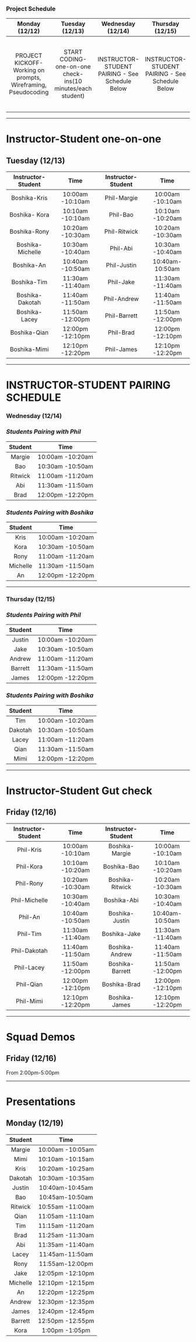### **Project Schedule**

| Monday (12/12)         | Tuesday (12/13)         | Wednesday (12/14)                 | Thursday (12/15)         | Friday (12/16) | Saturday (12/17) | Sunday (12/18) | Monday (12/19) |
| :-------------: |:-------------:   | :-------------:     | :-------------:   | :-------------: | :-------------: | :-------------: |  :-------------: |
| PROJECT KICKOFF- Working on prompts,  Wireframing, Pseudocoding | START CODING- one-on-one check-ins(10 minutes/each student)     | INSTRUCTOR-STUDENT PAIRING - See Schedule Below | INSTRUCTOR-STUDENT PAIRING - See Schedule Below | GUT CHECK- one-on-ones(10 minutes/each student), see student progress, and Squad presentations  |  KEEP WORKING ON THE PROJECT | KEEP WORKING | STUDENT PRESENTATIONS

---

# **Instructor-Student one-on-one**
## **Tuesday (12/13)**            
| Instructor-Student | Time | Instructor-Student | Time |  
|:-------------: | :-------------: |:-------------: |:-------------: |
| Boshika-Kris | 10:00am -10:10am | Phil-Margie | 10:00am -10:10am |  
| Boshika- Kora | 10:10am -10:10am | Phil-Bao | 10:10am -10:20am |
| Boshika-Rony | 10:20am -10:30am | Phil-Ritwick | 10:20am -10:30am |
| Boshika-Michelle | 10:30am -10:40am | Phil-Abi | 10:30am -10:40am  |
| Boshika-An | 10:40am -10:50am | Phil-Justin | 10:40am-10:50am  |
| Boshika-Tim | 11:30am -11:40am | Phil-Jake | 11:30am -11:40am |  
| Boshika-Dakotah | 11:40am -11:50am | Phil-Andrew | 11:40am -11:50am |
| Boshika-Lacey | 11:50am -12:00pm  | Phil-Barrett | 11:50am -12:00pm |
| Boshika-Qian | 12:00pm -12:10pm | Phil-Brad | 12:00pm -12:10pm |
| Boshika-Mimi | 12:10pm -12:20pm | Phil-James | 12:10pm -12:20pm |
 
---

# **INSTRUCTOR-STUDENT PAIRING SCHEDULE**
### **Wednesday (12/14)**
### *Students Pairing with Phil* 
| Student | Time |  
|:-------------:   | :-------------: | 
| Margie | 10:00am -10:20am |   
| Bao | 10:30am -10:50am |
| Ritwick | 11:00am -11:20am |
| Abi | 11:30am -11:50am |
| Brad | 12:00pm -12:20pm |

### *Students Pairing with Boshika*
| Student | Time |  
|:-------------:   | :-------------: | 
| Kris | 10:00am -10:20am |
| Kora | 10:30am -10:50am |
| Rony | 11:00am -11:20am |
| Michelle | 11:30am -11:50am |
| An | 12:00pm -12:20pm |

---

### **Thursday (12/15)**
### *Students Pairing with Phil* 
| Student | Time |  
|:-------------:   | :-------------: | 
| Justin | 10:00am -10:20am |   
| Jake | 10:30am -10:50am |
| Andrew | 11:00am -11:20am |
| Barrett | 11:30am -11:50am |
| James | 12:00pm -12:20pm |


### *Students Pairing with Boshika* 
| Student | Time |  
|:-------------:   | :-------------: | 
| Tim | 10:00am -10:20am |
| Dakotah | 10:30am -10:50am |
| Lacey | 11:00am -11:20am |
| Qian | 11:30am -11:50am |
| Mimi | 12:00pm -12:20pm |


---

# **Instructor-Student Gut check**
## **Friday (12/16)**          
| Instructor-Student | Time | Instructor-Student | Time |   
|:-------------:   | :-------------: |:-------------:   | :-------------: |  
| Phil-Kris | 10:00am -10:10am | Boshika-Margie | 10:00am -10:10am | 
| Phil-Kora | 10:10am -10:20am | Boshika-Bao | 10:10am -10:20am |
| Phil-Rony | 10:20am -10:30am | Boshika-Ritwick | 10:20am -10:30am |
| Phil-Michelle | 10:30am -10:40am | Boshika-Abi | 10:30am -10:40am |
| Phil-An | 10:40am -10:50am | Boshika-Justin | 10:40am-10:50am |
| Phil-Tim | 11:30am -11:40am | Boshika-Jake | 11:30am -11:40am | 
| Phil-Dakotah | 11:40am -11:50am | Boshika-Andrew| 11:40am -11:50am |
| Phil-Lacey | 11:50am -12:00pm  | Boshika-Barrett | 11:50am -12:00pm |
| Phil-Qian | 12:00pm -12:10pm | Boshika-Brad | 12:00pm -12:10pm |
| Phil-Mimi | 12:10pm -12:20pm | Boshika-James | 12:10pm -12:20pm |

---

# **Squad Demos**
## **Friday (12/16)**
From 2:00pm-5:00pm

---

# **Presentations**
## **Monday (12/19)**
| Student | Time |  
|:-------------:   | :-------------: | 
| Margie | 10:00am -10:05am |   
| Mimi | 10:10am -10:15am |
| Kris | 10:20am -10:25am |
| Dakotah | 10:30am -10:35am |
| Justin | 10:40am-10:45am |
| Bao | 10:45am-10:50am |   
| Ritwick | 10:55am -11:00am |
| Qian | 11:05am -11:10am |
| Tim | 11:15am -11:20am |
| Brad | 11:25am -11:30am |
| Abi | 11:35am -11:40am |
| Lacey | 11:45am-11:50am |
| Rony | 11:55am-12:00pm |   
| Jake | 12:05pm -12:10pm |
| Michelle | 12:10pm -12:15pm |
| An| 12:20pm -12:25pm |
| Andrew | 12:30pm -12:35pm |
| James | 12:40pm -12:45pm |
| Barrett | 12:50pm -12:55pm |
| Kora | 1:00pm -1:05pm |
















